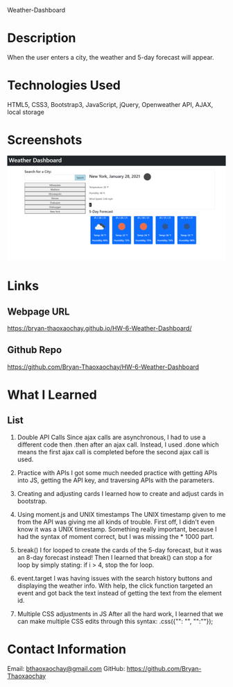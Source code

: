 Weather-Dashboard

# Description

When the user enters a city, the weather and 5-day forecast will appear.

# Technologies Used

HTML5, CSS3, Bootstrap3, JavaScript, jQuery, Openweather API, AJAX, local storage

# Screenshots

![](images/HW6-Screenshot.png)

# Links

## Webpage URL

https://bryan-thaoxaochay.github.io/HW-6-Weather-Dashboard/

## Github Repo
https://github.com/Bryan-Thaoxaochay/HW-6-Weather-Dashboard 

# What I Learned

## List
1. Double API Calls
    Since ajax calls are asynchronous, I had to use a different code then .then after an ajax call. Instead, I used .done which means the first ajax call is completed before the second ajax call is used. 

2. Practice with APIs
    I got some much needed practice with getting APIs into JS, getting the API key, and traversing APIs with the parameters.

3. Creating and adjusting cards
    I learned how to create and adjust cards in bootstrap.

4. Using moment.js and UNIX timestamps
    The UNIX timestamp given to me from the API was giving me all kinds of trouble. First off, I didn't even know it was a UNIX timestamp. Something really important, because I had the syntax of moment correct, but I was missing the * 1000 part.

5. break()
    I for looped to create the cards of the 5-day forecast, but it was an 8-day forecast instead! Then I learned that break() can stop a for loop by simply stating: if i > 4, stop the for loop.

6. event.target
    I was having issues with the search history buttons and displaying the weather info. With help, the click function targeted an event and got back the text instead of getting the text from the element id. 

7. Multiple CSS adjustments in JS
    After all the hard work, I learned that we can make multiple CSS edits through this syntax: .css({"": "", "":""});

# Contact Information

Email: bthaoxaochay@gmail.com
GitHub: https://github.com/Bryan-Thaoxaochay 
